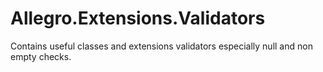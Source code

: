 # Allegro.Extensions.Validators

Contains useful classes and extensions validators especially null and non empty checks.